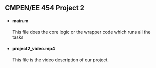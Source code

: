 ## CMPEN/EE 454 Project 2


* #### main.m
	This file does the core logic or the wrapper code which runs all the tasks
* #### project2_video.mp4
	This file is the video description of our project. 
